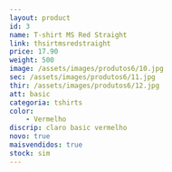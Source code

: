 ```yaml
---
layout: product
id: 3
name: T-shirt MS Red Straight
link: thsirtmsredstraight
price: 17.90
weight: 500
image: /assets/images/produtos6/10.jpg
sec: /assets/images/produtos6/11.jpg
thir: /assets/images/produtos6/12.jpg
att: basic
categoria: tshirts
color:
    - Vermelho
discrip: claro basic vermelho
novo: true
maisvendidos: true
stock: sim
---
```


